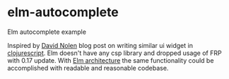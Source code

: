 # elm-autocomplete
Elm autocomplete example

Inspired by [David Nolen](https://github.com/swannodette/) blog post on writing similar ui widget in [clojurescript](http://swannodette.github.io/2013/08/17/comparative). Elm doesn't have any csp library and dropped usage of FRP with 0.17 update. With [Elm architecture](https://guide.elm-lang.org/architecture/) the same functionality could be accomplished with readable and reasonable codebase.
